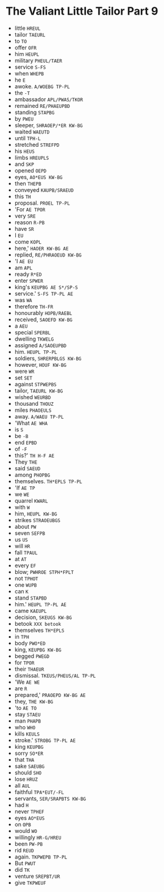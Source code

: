 # The Valiant Little Tailor Part 9

* little `HREUL`
* tailor `TAEURL`
* to `TO`
* offer `OFR`
* him `HEUPL`
* military `PHEUL/TAER`
* service `S-FS`
* when `WHEPB`
* he `E`
* awoke. `A/WOEBG TP-PL`
* the `-T`
* ambassador `APL/PWAS/TKOR`
* remained `RE/PHAEUPBD`
* standing `STAPBG`
* by `PWEU`
* sleeper, `SHRAOEP/*ER KW-BG`
* waited `WAEUTD`
* until `TPH-L`
* stretched `STREFPD`
* his `HEUS`
* limbs `HREUPLS`
* and `SKP`
* opened `OEPD`
* eyes, `AO*EUS KW-BG`
* then `THEPB`
* conveyed `KAUPB/SRAEUD`
* this `TH`
* proposal. `PROEL TP-PL`
* 'For `AE TPOR`
* very `SRE`
* reason `R-PB`
* have `SR`
* I `EU`
* come `KOPL`
* here,' `HAOER KW-BG AE`
* replied, `RE/PHRAOEUD KW-BG`
* 'I `AE EU`
* am `APL`
* ready `R*ED`
* enter `SPWER`
* king's `KEUPBG AE S*/SP-S`
* service.' `S-FS TP-PL AE`
* was `WA`
* therefore `TH-FR`
* honourably `HOPB/RAEBL`
* received, `SAOEFD KW-BG`
* a `AEU`
* special `SPERBL`
* dwelling `TKWELG`
* assigned `A/SAOEUPBD`
* him. `HEUPL TP-PL`
* soldiers, `SHRERPBLGS KW-BG`
* however, `HOUF KW-BG`
* were `WR`
* set `SET`
* against `STPWEPBS`
* tailor, `TAEURL KW-BG`
* wished `WEURBD`
* thousand `THOUZ`
* miles `PHAOEULS`
* away. `A/WAEU TP-PL`
* 'What `AE WHA`
* is `S`
* be `-B`
* end `EPBD`
* of `-F`
* this?' `TH H-F AE`
* They `THE`
* said `SAEUD`
* among `PHOPBG`
* themselves. `TH*EPLS TP-PL`
* 'If `AE TP`
* we `WE`
* quarrel `KWARL`
* with `W`
* him, `HEUPL KW-BG`
* strikes `STRAOEUBGS`
* about `PW`
* seven `SEFPB`
* us `US`
* will `HR`
* fall `TPAUL`
* at `AT`
* every `EF`
* blow; `PWHROE STPH*FPLT`
* not `TPHOT`
* one `WUPB`
* can `K`
* stand `STAPBD`
* him.' `HEUPL TP-PL AE`
* came `KAEUPL`
* decision, `SKEUGS KW-BG`
* betook `XXX betook`
* themselves `TH*EPLS`
* in `TPH`
* body `PWO*ED`
* king, `KEUPBG KW-BG`
* begged `PWEGD`
* for `TPOR`
* their `THAEUR`
* dismissal. `TKEUS/PHEUS/AL TP-PL`
* 'We `AE WE`
* are `R`
* prepared,' `PRAOEPD KW-BG AE`
* they, `THE KW-BG`
* 'to `AE TO`
* stay `STAEU`
* man `PHAPB`
* who `WHO`
* kills `KEULS`
* stroke.' `STROBG TP-PL AE`
* king `KEUPBG`
* sorry `SO*ER`
* that `THA`
* sake `SAEUBG`
* should `SHO`
* lose `HRUZ`
* all `AUL`
* faithful `TPA*EUT/-FL`
* servants, `SER/SRAPBTS KW-BG`
* had `H`
* never `TPHEF`
* eyes `AO*EUS`
* on `OPB`
* would `WO`
* willingly `HR-G/HREU`
* been `PW-PB`
* rid `REUD`
* again. `TKPWEPB TP-PL`
* But `PWUT`
* did `TK`
* venture `SREPBT/UR`
* give `TKPWEUF`
